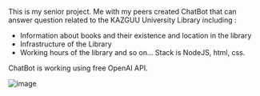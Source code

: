 This is my senior project. Me with my peers created ChatBot that can answer question related to the KAZGUU University Library including :
 - Information about books and their existence and location in the library
 - Infrastructure of the Library
 - Working hours of the library and so on...
Stack is NodeJS, html, css.

ChatBot is working using free OpenAI API. 

![image](https://github.com/user-attachments/assets/0f3b4a55-5070-4024-91dd-39fc22d03a98)
